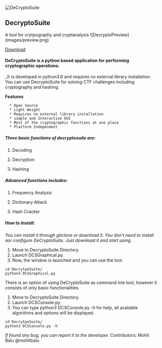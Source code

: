 ![DeCryptoSuite](images/logo.png) <h2>DecryptoSuite</h2>
</h3>A tool for crytpography and cryptanalysis</h3>
![DecryptoPreview](images/preview.png)

[Download](https://github.com/mohitbalu/DeCryptoSuite/archive/master.zip)

<h4>DeCryptoSuite is a python based application for performing cryptographic operations.</h4>
_It is developed in python3.6 and requires no external library installation. You can use DecryptoSuite for solving CTF challenges including cryptography and hashing.

**Features**
```
  * Open Source
  * Light Weight
  * Requires no external library installation
  * simple and Interactive GUI
  * Most of the cryptographic functions at one place
  * Platform Independent
```

<h5>Three basic functions of decryptosuite are:</h5>

1. Decoding

2. Decryption

3. Hashing
  
<h5>Advanced functions includes:</h5>

1. Frequency Analysis

2. Dictionary Attack

3. Hash Cracker

<h5>How to Install:</h5>

_You can install it through gitclone or download it._
_You don't need to install aor configure DeCryptoSuite._
_Just download it and start using._

  1. Move to DecryptoSuite Directory.
  1. Launch DCSGraphical.py.
  1. Now, the window is launched and you can use the tool.
  
  ```
  cd DecrytpoSuite/
  python3 DCSGraphical.py
  ```

There is an option of using DeCryptoSuite as command line tool, however it consists of only basic functionalities.

  1. Move to DecryptoSuite Directory.
  1. Launch DCSConsole.py.
  1. You can type python3 DCSConsole.py -h for help, all avaliable algorithms and options will be displayed.
  ```
  cd DecrytpoSuite/
  python3 DCSConsole.py -h
  ```
  
_If found any bug, you can report it to the developer._
Contributors: Mohit Balu @mohitbalu
